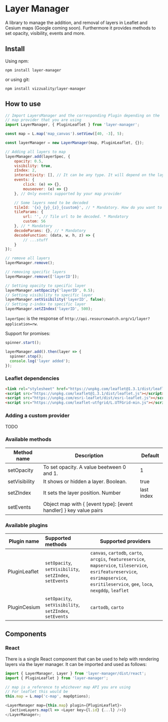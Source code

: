 # Layer Manager

A library to manage the addition, and removal of layers in Leaflet and Cesium maps (Google coming soon). Furthermore it provides methods to set opacity, visibility, events and more.

## Install

Using npm:

`npm install layer-manager`

or using git:

`npm install vizzuality/layer-manager`

## How to use

```js
// Import LayersManager and the corresponding Plugin depending on the
// map provider that you are using
import LayerManager, { PluginLeaflet } from 'layer-manager';

const map = L.map('map_canvas').setView([40, -3], 5);

const layerManager = new LayerManager(map, PluginLeaflet, {});

// Adding all layers to map
layerManager.add(layerSpec, {
	opacity: 0.5,
	visibility: true,
	zIndex: 2,
	interactivity: [], // It can be any type. It will depend on the layer provider
	events: { 
		click: (e) => {},
		mouseover: (e) => {}
	}, // Only events supported by your map provider

	// Some layers need to be decoded
	tileId: '{x}_{y}_{z}_{custom}', // * Mandatory. How do you want to cache the layers? We will use x y z and tileParams to fill it. Put every param name between brackets
	tileParams: {
		url: '', // Tile url to be decoded. * Mandatory
		custom: 56
	}, // * Mandatory
	decodeParams: {}, // * Mandatory
	decodeFunction: (data, w, h, z) => {
		// ...stuff
	}
});

// remove all layers
layerManager.remove();

// removing specific layers
layerManager.remove(['layerID']);

// Setting opacity to specific layer
layerManager.setOpacity('layerID', 0.5);
// Setting visibility to specific layer
layerManager.setVisibility('layerID', false);
// Setting z-index to specific layer
layerManager.setZIndex('layerID', 500);

```

`layerSpec` is the response of `http://api.resourcewatch.org/v1/layer?application=rw`.

Support for promises:

```js
spinner.start();

layerManager.add().then(layer => {
  spinner.stop();
  console.log('layer added');
});

```

### Leaflet dependencies
```html
<link rel="stylesheet" href="https://unpkg.com/leaflet@1.3.1/dist/leaflet.css" />
<script src="https://unpkg.com/leaflet@1.3.1/dist/leaflet.js"></script>
<script src="https://unpkg.com/esri-leaflet/dist/esri-leaflet.js"></script>
<script src="https://unpkg.com/leaflet-utfgrid/L.UTFGrid-min.js"></script>

```

### Adding a custom provider

TODO


### Available methods

| Method name      | Description                                                       | Default    |
| ---------------- | ----------------------------------------------------------------- | ---------- |
| setOpacity       | To set opacity. A value beetween 0 and 1.                         | 1          |
| setVisibility    | It shows or hidden a layer. Boolean.                              | true       |
| setZIndex        | It sets the layer position. Number                                | last index |
| setEvents        | Object map with { [event type]: [event handler] } key value pairs |            |


### Available plugins

| Plugin name      | Supported methods                                       | Supported providers                                                                                                                                                                   |
| ---------------- | :------------------------------------------------------ | ------------------------------------------------------------------------------------------------------------------------------------------------------------------------------------- |
| PluginLeaflet    | `setOpacity`, `setVisibility`, `setZIndex`, `setEvents` | `canvas`, `cartodb`, `carto`, `arcgis`, `featureservice`, `mapservice`, `tileservice`, `esrifeatureservice`, `esrimapservice`, `esritileservice`, `gee`, `loca`, `nexgddp`, `leaflet` |
| PluginCesium     | `setOpacity`, `setVisibility`, `setZIndex`, `setEvents` | `cartodb`, `carto`                                                                                                                                                                    |


## Components

### React

There is a single React component that can be used to help with rendering layers via the layer manager. It can be imported and used as follows:

```js
import { LayerManager, Layer } from 'layer-manager/dist/react';
import { PluginLeaflet } from 'layer-manager';

// map is a reference to whichever map API you are using
// For leaflet this would be
this.map = L.map('c-map', mapOptions);

<LayerManager map={this.map} plugin={PluginLeaflet}>
  {activeLayers.map(l => <Layer key={l.id} {...l} />)}
</LayerManager>;

```
